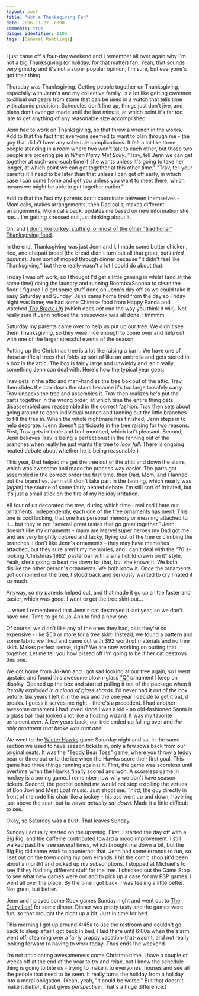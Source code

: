 ```yaml
---
layout: post
title: "Not a Thanksgiving Fan"
date: 2006-11-27 -0800
comments: true
disqus_identifier: 1105
tags: [General Ramblings]
---
```

I just came off a four-day weekend and I remember all over again why I'm
not a big Thanksgiving (or holiday, for that matter) fan. Yeah, that
sounds very grinchy and it's not a super popular opinion, I'm sure, but
everyone's got their thing.
 
 Thursday was Thanksgiving. Getting people together on Thanksgiving,
especially with Jenn's and my collective family, is a lot like getting
cavemen to chisel out gears from stone that can be used in a watch that
tells time with atomic precision. Schedules don't line up, things just
don't jive, and plans don't ever get made until the last minute, at
which point it's far too late to get anything of any reasonable size
accomplished.
 
 Jenn had to work on Thanksgiving, so that threw a wrench in the works.
Add to that the fact that everyone seemed to want to plan through me -
the guy that didn't have any schedule complications. It felt a lot like
three people standing in a room where two won't talk to each other, but
those two people are ordering pie in *When Harry Met Sally*. "Trav, tell
Jenn we can get together at such-and-such time if she wants unless it's
going to take her longer, at which point we can get together at this
other time." "Trav, tell your parents it'll need to be later than that
unless I can get off early, in which case I can come home and get you
unless you want to meet there, which means we might be able to get
together earlier."
 
 Add to that the fact my parents don't coordinate between themselves -
Mom calls, makes arrangements, then Dad calls, makes different
arrangements, Mom calls back, updates me based on new information she
has... I'm getting stressed out just thinking about it.
 
 Oh, and [I don't like turkey, stuffing, or most of the other
"traditional" Thanksgiving
food](/archive/2004/10/26/the-thanksgiving-debate.aspx).
 
 In the end, Thanksgiving was just Jenn and I. I made some butter
chicken, rice, and chapati bread (the bread didn't turn out all that
great, but *I tried, dammit*). Jenn sort of moped through dinner because
"it didn't feel like Thanksgiving," but there really wasn't a lot I
could do about that.
 
 Friday I was off work, so I thought I'd get a little gaming in whilst
(and at the same time) doing the laundry and running Roomba/Scooba to
clean the floor. I figured I'd get some stuff done on Jenn's day off so
we could take it easy Saturday and Sunday. Jenn came home tired from the
day so Friday night was lame; we had some Chinese food from Happy Panda
and watched [*The
Break-Up*](http://www.amazon.com/exec/obidos/ASIN/B000HCPS94/mhsvortex)
(which does *not* end the way you think it will). Not really sure if
Jenn noticed the housework was all done. Hmmmm.
 
 Saturday my parents came over to help us put up our tree. We didn't see
them Thanksgiving, so they were nice enough to come over and help out
with one of the larger stressful events of the season.
 
 Putting up the Christmas tree is a lot like raising a barn. We have one
of those artificial trees that folds up sort of like an umbrella and
gets stored in a box in the attic. The box is fairly large and unwieldy
and isn't really something Jenn can deal with. Here's how the typical
year goes:
 
 Trav gets in the attic and man-handles the tree box out of the attic.
Trav then slides the box down the stairs because it's too large to
safely carry. Trav unpacks the tree and assembles it. Trav then realizes
he's put the parts together in the wrong order, at which time the entire
thing gets disassembled and reassembled in the correct fashion. Trav
then sets about going around to each individual branch and fanning out
the little branches to fill the tree in. When the whole nightmare has
finished, Jenn steps in to help decorate. (Jenn doesn't participate in
the tree raising for two reasons. First, Trav gets irritable and
foul-mouthed, which isn't pleasant. Second, Jenn believes Trav is being
a perfectionist in the fanning out of the branches when really he just
wants the tree to *look full*. There is ongoing heated debate about
whether he is being reasonable.)
 
 This year, Dad helped me get the tree out of the attic and down the
stairs, which was awesome and made the process way easier. The parts got
assembled in the correct order the first time, then Dad, Mom, and I
fanned out the branches. Jenn still didn't take part in the fanning,
which nearly was (again) the source of some fairly heated debate. I'm
still sort of irritated, but it's just a small stick on the fire of my
holiday irritation.
 
 All four of us decorated the tree, during which time I realized I hate
our ornaments. Independently, each one of the tree ornaments has merit.
This one is cool looking, that one has personal memory or meaning
attached to it... but they're not "several great tastes that go great
together." Jenn doesn't like my ornaments - many are Marvel super heroes
my Dad got me and are very brightly colored and tacky, flying out of the
tree or climbing the branches. I don't like Jenn's ornaments - they may
have memories attached, but they sure aren't my memories, and I can't
deal with the "70's-looking 'Christmas 1982' pastel ball with a small
child drawn on it" style. Yeah, she's going to beat me down for that,
but she knows it. We both dislike the other person's ornaments. We both
know it. Once the ornaments got combined on the tree, I stood back and
seriously wanted to cry I hated it so much.
 
 Anyway, so my parents helped out, and that made it go up a little
faster and easier, which was good. I went to get the tree skirt out...
 
 ... when I remembered that Jenn's cat destroyed it last year, so we
don't have one. Time to go to Jo-Ann to find a new one.
 
 Of course, we didn't like any of the ones they had, plus they're so
expensive - like \$50 or more for a tree skirt! Instead, we found a
pattern and some fabric we liked and came out with \$92 worth of
materials and no tree skirt. Makes perfect sense, right? We are now
working on putting that together. Let me tell you how pissed off I'm
going to be if her cat destroys this one.
 
 We got home from Jo-Ann and I got sad looking at our tree again, so I
went upstairs and found this awesome blown-glass
["Q"](http://en.wikipedia.org/wiki/Q_%28Star_Trek%29) ornament I keep on
display. Opened up the box and started pulling it out of the package
when it *literally exploded in a cloud of glass shards*. I'd never had
it out of the box before. Six years I left it in the box and the one
year I decide to get it out, it breaks. I guess it serves me right -
there's a precedent. I had another awesome ornament I had loved since I
was a kid - an old-fashioned Santa in a glass ball that looked a lot
like a floating wizard. It was my favorite ornament *ever*. A few years
back, our tree ended up falling over and *the only ornament that broke
was that one*.
 
 We went to the [Winter Hawks](http://www.winterhawks.com) game Saturday
night and sat in the same section we used to have season tickets in,
only a few rows back from our original seats. It was the "Teddy Bear
Toss" game, where you throw a teddy bear or three out onto the ice when
the Hawks score their first goal. This game had three things running
against it. First, the game was scoreless until overtime when the Hawks
finally scored and won. A scoreless game in hockey is a boring game. I
remember now why we don't have season tickets. Second, the people behind
me would not stop extolling the virtues of Bon Jovi and Meat Loaf music.
Just shoot me. Third, the guy directly in front of me rode his chair
like a jockey - his ass went up and down, hovering just above the seat,
but *he never actually sat down*. Made it a little difficult to see.
 
 Okay, so Saturday was a bust. That leaves Sunday.
 
 Sunday I actually started on the upswing. First, I started the day off
with a Big Rig, and the caffeine contributed toward a mood improvement.
I still walked past the tree several times, which brought me down a bit,
but the Big Rig did some work to counteract that. Jenn had some errands
to run, so I set out on the town doing my own errands. I hit the comic
shop (it'd been about a month) and picked up my subscriptions. I stopped
at Michael's to see if they had any different stuff for the tree. I
checked out the Game Stop to see what new games were out and to pick up
a case for my PSP games. I went all over the place. By the time I got
back, I was feeling a little better. Not great, but better.
 
 Jenn and I played some Xbox games Sunday night and went out to [The
Curry Leaf](http://www.curryleafpdx.com) for some dinner. Dinner was
pretty tasty and the games were fun, so that brought the night up a bit.
Just in time for bed.
 
 This morning I got up around 4:45a to use the restroom and couldn't go
back to sleep after I got back in bed. I laid there until 6:00a when the
alarm went off, steaming over a fairly crappy vacation-that-wasn't, and
not really looking forward to having to work today. Thus ends the
weekend.
 
 I'm not anticipating awesomeness come Christmastime. I have a couple of
weeks off at the end of the year to try and relax, but I know the
schedule thing is going to bite us - trying to make it to everyones'
houses and see all the people that need to be seen. It really turns the
holiday from a holiday into a moral obligation. (Yeah, yeah, "it could
be worse." But that doesn't make it *better*, it just gives
*perspective*. That's a huge difference.)
